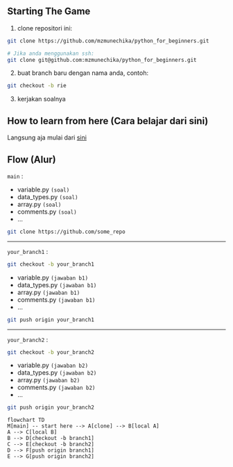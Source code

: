 ## Starting The Game

1. clone repositori ini:

```bash
git clone https://github.com/mzmunechika/python_for_beginners.git

# Jika anda menggunakan ssh:
git clone git@github.com:mzmunechika/python_for_beginners.git
```

2. buat branch baru dengan nama anda, contoh:

```bash
git checkout -b rie
```

3. kerjakan soalnya

## How to learn from here (Cara belajar dari sini)

Langsung aja mulai dari [sini](./day_1/1_get_started.md)

## Flow (Alur)

`main` :

- variable.py `(soal)`
- data_types.py `(soal)`
- array.py `(soal)`
- comments.py `(soal)`
- ...

```bash
git clone https://github.com/some_repo
```

---

`your_branch1` :

```bash
git checkout -b your_branch1
```

- variable.py `(jawaban b1)`
- data_types.py `(jawaban b1)`
- array.py `(jawaban b1)`
- comments.py `(jawaban b1)`
- ...

```bash
git push origin your_branch1
```

---

`your_branch2` :

```bash
git checkout -b your_branch2
```

- variable.py `(jawaban b2)`
- data_types.py `(jawaban b2)`
- array.py `(jawaban b2)`
- comments.py `(jawaban b2)`
- ...

```bash
git push origin your_branch2
```

```mermaid
flowchart TD
M[main] -- start here --> A[clone] --> B[local A]
A --> C[local B]
B --> D[checkout -b branch1]
C --> E[checkout -b branch2]
D --> F[push origin branch1]
E --> G[push origin branch2]
```
